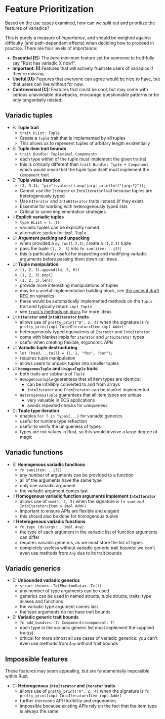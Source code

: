 # Feature Prioritization

Based on the [use cases](use-cases/use-cases.md) examined, how can we split out and prioritize the features of variadics?

This is purely a measure of *importance*, and should be weighed against difficulty (and path-dependent effects) when deciding how to proceed in practice.
There are four levels of importance:

- **Essential \[E\]:** The *bare* minimum feature set for someone to truthfully say "Rust has variadic X now!".
- **Important: \[I\]** Features that will actively frustrate users of variadics if they're missing.
- **Useful \[U\]:** Features that everyone can agree would be nice to have, but that users can live without for now.
- **Controversial \[C\]:** Features that could be cool, but may come with serious unavoidable drawbacks, encourage questionable patterns or be only tangentially related.

## Variadic tuples

- E: **Tuple trait**
  - `trait HList: Tuple`
  - Create a `Tuple` trait that is implemented by all tuples
  - This allows us to represent tuples of arbitary length existentially
- E: **Tuple item trait bounds**
  - `trait Bundle: Tuple<impl Component>`
  - each type within of the tuple must implement the given trait(s)
  - this is critically different than `trait Bundle: Tuple + Component`, which would mean that the tuple type itself must implement the `Component` trait
- E: **Tuple value iteration**
  - `(3, 3.14, "pie").values().map(|arg| println!("{arg:?}"));`
  - Cannot use the `Iterator` or `IntoIterator` trait because tuples are heterogenously typed
  - Use `HIterator` and `IntoHIterator` traits instead (if they exist)
  - Essential for working with heterogenously typed lists
  - Critical to some implementation strategies
- I: **Explicit variadic tuples**
  - `type HList = (..T)`
  - variadic tuples can be explicitly named
  - alternative syntax for `impl Tuple`
- U: **Argument packing and unpacking**
  - when provided a `my_fun(1,2,3)`, create a `(1,2,3)` tuple
  - pass the tuple `(1, 2, 3)` into `fn sum(item: ..i32)`
  - this is particularly useful for inspecting and modifying variadic arguments before passing them down call trees
- U: **Tuple manipulation**
  - `(1, 2, 3).append((4, 5, 6))`
  - `(1, 2, 3).pop()`
  - `(1, 2, 3).len()`
  - provide more interesting manipulations of tuples
  - may be a useful implementation building block, see [the ancient draft RFC](https://github.com/rust-lang/rfcs/issues/376) on variadics
  - these would be automatically implemented methods on the `Tuple` trait and typically return `impl Tuple`
  - see [`frunk`'s methods on `HCons`](https://docs.rs/frunk/latest/frunk/hlist/struct.HCons.html) for more ideas
- U: **`HIterator` and `IntoHIterator` traits**
  - allows use of `pretty_print("A", 2, 4)` when the signature is `fn pretty_print(impl IntoHIterator<Item impl Add>)`
  - heterogenously typed equivalents of `Iterator` and `IntoIterator`
  - come with blanket impls for `Iterator` and `IntoIterator` types
  - useful when creating flexible, ergonomic APIs
- U: **Variadic tuple destructuring**
  - `let (head, ..tail) = (1, 2, "foo", "bar");`
  - requires tuple manipulation
  - allows users to unpack tuples into smaller tuples
- U: **`HomogenousTuple` and `UniqueTuple` traits**
  - both traits are subtraits of `Tuple`
  - `HomogenousTuple` guarantees that all item types are identical
    - can be infallibly converted to and from arrays
    - `IntoIterator` and `FromIterator` can be blanket implemented
  - `HeterogenousTuple` guarantees that all item types are unique
    - very valuable in ECS applications
    - avoids repeated checks for uniqueness
- C: **Tuple type iteration**
  - enables `for T in Types{...}` for variadic generics
  - useful for runtime type reflection
  - useful to verify the uniqueness of types
  - types are not values in Rust, so this would involve a large degree of magic

## Variadic functions

- E: **Homogenous variadic functions**
  - `fn sum(item: ..i32)`
  - any number of arguments can be provided to a function
  - all of the arguments have the same type
  - only one variadic argument
  - the variadic argument comes last
- I: **Homogenous variadic function arguments implement `IntoIterator`**
  - allows use of `sum(1, 2, 3)` when the signature is `fn sum(impl IntoIterator<Item = impl Add>)`
  - important to ensure APIs are flexible and elegant
  - this should also be done for homogenous tuples
- I: **Heterogenous variadic functions**
  - `fn type_ids(args: ..impl Any)`
  - the type of each argument in the variadic list of function arguments can differ
  - requires variadic generics, as we must store the list of types
  - completely useless without variadic generic trait bounds: we can't even use methods from `Any` due to its trait bounds

## Variadic generics

- E: **Unbounded variadic generics**
  - `struct Union<..T>(PhantomData<..T>())`
  - any number of type arguments can be used
  - generics can be used in named structs, tuple structs, traits, type aliases and functions
  - the variadic type argument comes last
  - the type arguments do not have trait bounds
- E: **Variadic generic trait bounds**
  - `fn add_bundle<..T: Component>(component: T)`
  - each type in the variadic generic list must implement the supplied trait(s)
  - critical for more almost all use cases of variadic generics: you can't even use methods from `Any` without trait bounds

## Impossible features

These features may seem appealing, but are fundamentally impossible within Rust.

- C: **Heterogenous `IntoIterator` and `Iterator` traits**
  - allows use of `pretty_print("A", 2, 4)` when the signature is `fn pretty_print(impl IntoIterator<Item impl Add>)`
  - further increases API flexibility and ergonomics
  - impossible because existing APIs rely on the fact that the item type is always the same
